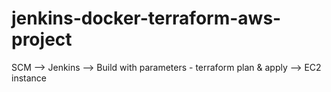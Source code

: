 # jenkins-docker-terraform-aws-project 


SCM --> Jenkins --> Build with parameters - terraform plan & apply --> EC2 instance 
